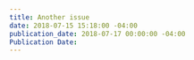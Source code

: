```yaml
---
title: Another issue
date: 2018-07-15 15:18:00 -04:00
publication_date: 2018-07-17 00:00:00 -04:00
Publication Date: 
---
```


